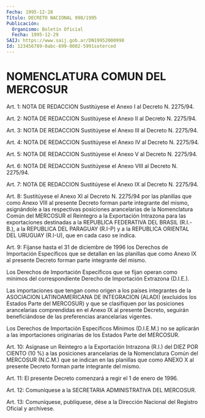 ```yaml
---
Fecha: 1995-12-28
Título: DECRETO NACIONAL 998/1995
Publicación:
  Organismo: Boletín Oficial
  Fecha: 1995-12-29
SAIJ: https://www.saij.gob.ar/DN19952000998
Id: 123456789-0abc-899-0002-5991soterced
---
```

# NOMENCLATURA COMUN DEL MERCOSUR

<a id="1"></a>
Art. 1: NOTA DE REDACCION Sustitúyese el Anexo I al Decreto N. 2275/94.

<a id="2"></a>
Art.  2: NOTA DE REDACCION Sustitúyese  el  Anexo  II al Decreto N. 2275/94.

<a id="3"></a>
Art. 3: NOTA DE REDACCION Sustitúyese el Anexo  III  al  Decreto N. 2275/94.

<a id="4"></a>
Art.  4: NOTA DE REDACCION Sustitúyese el Anexo IV al  Decreto N. 2275/94.

<a id="5"></a>
Art.  5: NOTA DE REDACCION  Sustitúyese  el  Anexo V al Decreto N. 2275/94.

<a id="6"></a>
Art. 6: NOTA DE REDACCION Sustitúyese el Anexo  VIII  al  Decreto N. 2275/94.

<a id="7"></a>
Art.  7: NOTA DE REDACCION Sustitúyese el Anexo IX al Decreto N. 2275/94.

<a id="8"></a>
Art.  8: Sustitúyese el Anexo XI al Decreto  N. 2275/94  por las  planillas  que  como  Anexo  VIII  al presente Decreto forman parte  integrante  del  mismo, asignándole a  las  respectivas posiciones  arancelarias de la  Nomenclatura  Común del MERCOSUR el Reintegro a  la  Exportación Intrazona para las exportaciones destinadas  a la REPUBLICA  FEDERATIVA  DEL  BRASIL  (R.I.-B.),  a la REPUBLICA DEL  PARAGUAY (R.I-P) y a la REPUBLICA ORIENTAL DEL URUGUAY (R.I-U), que  en cada caso se indica.

<a id="9"></a>
Art. 9:  Fíjanse hasta el 31 de diciembre de 1996 los  Derechos de  Importación  Específicos  que se detallan en las planillas que como  Anexo IX al presente Decreto  forman  parte  integrante  del mismo.

Los  Derechos  de  Importación Específicos que se fijan operan como  mínimos del correspondiente Derecho de Importación Extrazona (D.I.E.).

Las importaciones que  tengan  como origen a los países integrantes  de la ASOCIACION LATINOAMERICANA  DE INTEGRACION (ALADI) (excluidos  los  Estados  Parte  del MERCOSUR) y que  se  clasifiquen  por las  posiciones arancelarias  comprendidas  en  el  Anexo IX al presente  Decreto,  seguirán beneficiándose de las preferencias arancelarias  vigentes.

Los Derechos  de  Importación  Específicos Mínimos (D.I.E.M.) no se aplicarán a las importaciones originarias  de los Estados Parte del  MERCOSUR.

<a id="10"></a>
Art. 10:  Asígnase un Reintegro a la Exportación  Intrazona (R.I.)  del  DIEZ  POR  CIENTO (10 %) a las posiciones arancelarias de  la  Nomenclatura Común  del  MERCOSUR  (N.C.M.)  que  se indican en las  planillas  que  como  ANEXO  X  al  presente  Decreto forman parte  integrante del mismo.

<a id="11"></a>
Art. 11: El presente Decreto comenzará  a regir  el  1 de enero de  1996.

<a id="12"></a>
Art. 12: Comuníquese a la SECRETARIA ADMINISTRATIVA DEL MERCOSUR.

<a id="13"></a>
Art. 13: Comuníquese, publíquese, dése a la Dirección Nacional del Registro Oficial y archívese.